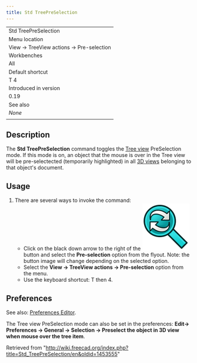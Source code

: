 ```yaml
---
title: Std TreePreSelection
---
```


|                                         |
| --------------------------------------- |
| Std TreePreSelection                    |
| Menu location                           |
| View → TreeView actions → Pre-selection |
| Workbenches                             |
| All                                     |
| Default shortcut                        |
| T 4                                     |
| Introduced in version                   |
| 0.19                                    |
| See also                                |
| _None_                                  |
|                                         |

## Description

The **Std TreePreSelection** command toggles the [Tree view](/Tree_view "Tree view") PreSelection mode. If this mode is on, an object that the mouse is over in the Tree view will be pre-selectected (temporarily highlighted) in all [3D views](/3D_view "3D view") belonging to that object's document.

## Usage

1. There are several ways to invoke the command:
   - Click on the black down arrow to the right of the ![](/src/assets/images/Std_TreeSyncView.svg) button and select the **Pre-selection** option from the flyout. Note: the button image will change depending on the selected option.
   - Select the **View → TreeView actions → Pre-selection** option from the menu.
   - Use the keyboard shortcut: T then 4.

## Preferences

See also: [Preferences Editor](/Preferences_Editor "Preferences Editor").

The Tree view PreSelection mode can also be set in the preferences: **Edit→ Preferences → General → Selection → Preselect the object in 3D view when mouse over the tree item**.

Retrieved from "<http://wiki.freecad.org/index.php?title=Std_TreePreSelection/en&oldid=1453555>"
